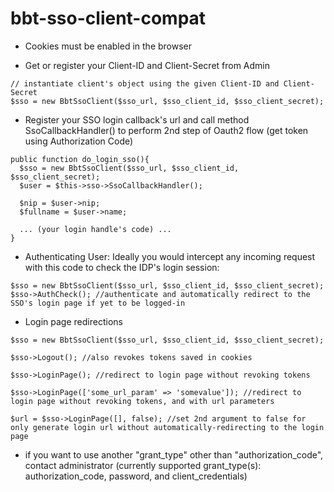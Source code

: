 # bbt-sso-client-compat

- Cookies must be enabled in the browser

- Get or register your Client-ID and Client-Secret from Admin
```
// instantiate client's object using the given Client-ID and Client-Secret
$sso = new BbtSsoClient($sso_url, $sso_client_id, $sso_client_secret);
```

- Register your SSO login callback's url and call method SsoCallbackHandler() to perform 2nd step of Oauth2 flow (get token using Authorization Code)
```
public function do_login_sso(){
  $sso = new BbtSsoClient($sso_url, $sso_client_id, $sso_client_secret);
  $user = $this->sso->SsoCallbackHandler();

  $nip = $user->nip;
  $fullname = $user->name;

  ... (your login handle's code) ...
}
```

- Authenticating User: Ideally you would intercept any incoming request with this code to check the IDP's login session:
```
$sso = new BbtSsoClient($sso_url, $sso_client_id, $sso_client_secret);
$sso->AuthCheck(); //authenticate and automatically redirect to the SSO's login page if yet to be logged-in
```

- Login page redirections
```
$sso = new BbtSsoClient($sso_url, $sso_client_id, $sso_client_secret);

$sso->Logout(); //also revokes tokens saved in cookies

$sso->LoginPage(); //redirect to login page without revoking tokens

$sso->LoginPage(['some_url_param' => 'somevalue']); //redirect to login page without revoking tokens, and with url parameters

$url = $sso->LoginPage([], false); //set 2nd argument to false for only generate login url without automatically-redirecting to the login page
```
- if you want to use another "grant_type" other than "authorization_code", contact administrator (currently supported grant_type(s): authorization_code, password, and client_credentials)
